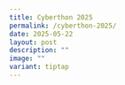 ```yaml
---
title: Cyberthon 2025
permalink: /cyberthon-2025/
date: 2025-05-22
layout: post
description: ""
image: ""
variant: tiptap
---
```

